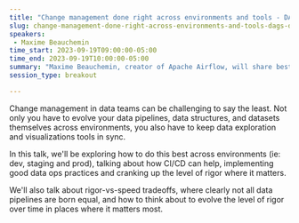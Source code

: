 ```yaml
---
title: "Change management done right across environments and tools - DAGs, datasets and visualizations"
slug: change-management-done-right-across-environments-and-tools-dags-datasets-and-visualizations
speakers:
 - Maxime Beauchemin
time_start: 2023-09-19T09:00:00-05:00
time_end: 2023-09-19T10:00:00-05:00
summary: "Maxime Beauchemin, creator of Apache Airflow, will share best practices for change management in data teams. Among the topics he will cover is how to do it across different environments, how CI/CD can help, and what is the adequate level of rigor."
session_type: breakout

---
```


Change management in data teams can be challenging to say the least. Not only you have to evolve your data pipelines, data structures, and datasets themselves across environments, you also have to keep data exploration and visualizations tools in sync.
 
In this talk, we'll be exploring how to do this best across environments (ie: dev, staging and prod), talking about how CI/CD can help, implementing good data ops practices and cranking up the level of rigor where it matters. 
 
We'll also talk about rigor-vs-speed tradeoffs, where clearly not all data pipelines are born equal, and how to think about to evolve the level of rigor over time in places where it matters most.